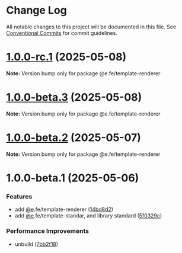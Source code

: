 # Change Log

All notable changes to this project will be documented in this file.
See [Conventional Commits](https://conventionalcommits.org) for commit guidelines.

# [1.0.0-rc.1](https://github.com/eleven-net-cn/create-app/compare/@e.fe/template-renderer@1.0.0-beta.3...@e.fe/template-renderer@1.0.0-rc.1) (2025-05-08)

**Note:** Version bump only for package @e.fe/template-renderer





# [1.0.0-beta.3](https://github.com/eleven-net-cn/create-app/compare/@e.fe/template-renderer@1.0.0-beta.2...@e.fe/template-renderer@1.0.0-beta.3) (2025-05-08)

**Note:** Version bump only for package @e.fe/template-renderer





# [1.0.0-beta.2](https://github.com/eleven-net-cn/create-app/compare/@e.fe/template-renderer@1.0.0-beta.1...@e.fe/template-renderer@1.0.0-beta.2) (2025-05-07)

**Note:** Version bump only for package @e.fe/template-renderer





# 1.0.0-beta.1 (2025-05-06)


### Features

* add [@e](https://github.com/e).fe/template-renderer ([14bd8d2](https://github.com/eleven-net-cn/create-app/commit/14bd8d2e8599027a55c1dff74a083775b9502e9e))
* add [@e](https://github.com/e).fe/template-standar, and library standard ([5f0329c](https://github.com/eleven-net-cn/create-app/commit/5f0329cf9ccc922913e71830c003b700cb3343ed))


### Performance Improvements

* unbuild ([7bb2f18](https://github.com/eleven-net-cn/create-app/commit/7bb2f1824d46397513bbaa67a2477e5fe45c8dbd))

